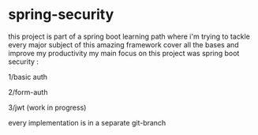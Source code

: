 ﻿# spring-security
 
this project is part of a spring boot learning path
where i'm trying to tackle every major subject of this amazing framework cover all the bases and improve my productivity
my main focus on this project was spring boot security :

1/basic auth


2/form-auth


3/jwt (work in progress)

every implementation is in a separate git-branch




